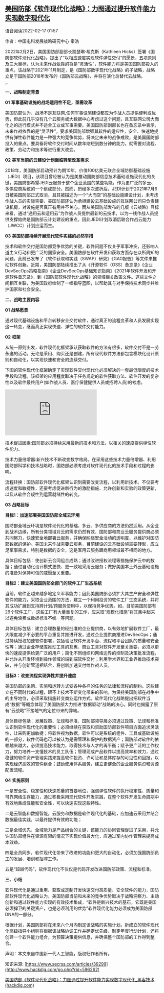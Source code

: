 ## [美国防部《软件现代化战略》：力图通过提升软件能力实现数字现代化](http://www.hackdig.com/02/hack-596262.htm)

语音阅读2022-02-17 01:57

作者：中国电科发展战略研究中心 秦浩

2022年2月2日，美国国防部副部长凯瑟琳·希克斯（Kathleen Hicks）签署《国防部软件现代化战略》，提出了“以相应速度实现软件弹性交付”的愿景，五项原则及三大目标，认为未来作战依靠的将是“灵活性”，软件能力将是美国国防部投入的重点。该战略于2021年11月制定，是《国防部数字现代化战略》的子战略，战略立足于国防部2018年发布的《国防部云战略》，并将在演化后替代云战略。

<img src="http://img403.hackdig.com/imgpxy.php?url=gnp.d2820577a3e7a1a2d0ba7f402384ccee%2Fnaciennauqna%2Fmoc.ssrces.s%2F%2F%3Asptth" alt="img" style="zoom:25%;" />

**一、战略制定背景**

**01** **军事基础设施的战场适用性不足，亟需改革**

美国防部认为，战场不是互联网,任何军事设施建设都应为作战人员提供便利或优势，但此前几乎没有几个云服务或大数据中心考虑过这个问题，且互联网公司大而化之的运行模式并不适合工业或军事需要。美国国防部副部长也在备忘录中表示，未来作战依靠的是“灵活性”，要求美国防部增强其软件的适应性，安全、快速地提供有弹性软件能力是一种强大的竞争优势，将决定未来的战争成败，是美国国防部投入的重点。要具备将软件交付时间从数年缩短到数分钟的能力，就需要对流程、政策、劳动力和技术等进行重大改变。

**02** **美军当前的云建设计划面临转型改革需求**

2018年，美国防部启动预计为期10年，价值100亿美元联合全域防御基础设施（JEDI）项目，该项目曾经被认为是美推动国防部信息技术基础设施现代化的关键，美国防部希望JEDI云服务于整个企业范围的某些功能，作为更广泛的多云、多供应商系统的一个组成部分。然而，历经多次波折后，JEDI计划于2021年7月6日被美国防部正式取消，且其被描述为一个“大而空”的基础设施建设计划，未考虑作战人员的实际需要，美国防部还认为承担建设云基础设施的互联网公司只负责建设机房，对设施是否真正有用并不关心。而从美国防部发布的几版《云战略》目标来看，通过“通用云和适用云”为作战人员提供最新的云技术，以为一线作战人员提供支撑始终是国防部云计划建设的重点，因此JEDI计划取消后联合作战云能力（JWCC）计划应运而生。

**03** **美国防部持续开展现代软件实践的必然举措**

技术和软件交付是国防部竞争优势的关键，软件问题不仅关乎军事冲突，还影响人道主义行动和更广泛的国家安全。美国防部在软件开发和获取方面存在众所周知的问题，此前已发布了《软件获取和实践（SWAP）研究》《GAO报告》等文件来推动软件创新。近期，美国防部陆续推出了从《开源软件（OSS）备忘录》《企业DevSecOps策略指南》《企业DevSecOps基础知识指南》《2021年软件开发和开源软件备忘录》，到《国防部软件现代化战略》的领域相关政策文件。这些文件之间相互关联，为美国政府绘制了一幅指导蓝图，以帮助其与对手保持技术同步并维护国家和社会安全。

**二、战略主要内容**

**01** **战略愿景**

通过现代基础设施和平台转移安全交付软件，通过真正的流程变革和人员发展实现这一转变，继而真正实现快速、弹性的软件交付能力。

**02** **框架**

从统一原则出发，软件现代化框架承认获取软件的方法有很多，软件交付不是一劳永逸的活动。无论是采用、购买还是创建，所有现代软件方法都包含模块化设计原则和自动化，以实现快速和安全的连续交付。

下图的软件现代化框架确定了实现软件交付现代化必须解决的一套最低限度的技术手段和流程。该框架的应用程度取决于任务规定的软件获取方法、软件开发的复杂性以及软件最终用户(如作战人员、医疗保健提供人员或招聘人员)的考虑。

![img](http://img403.hackdig.com/imgpxy.php?url=gnp.2864766b100ac24f80f88bef9f06b49e%2Fnaciennauqna%2Fmoc.ssrces.s%2F%2F%3Asptth)



技术促进因素:国防部必须持续采用最新的技术和方法，以相关的速度提供弹性软件能力。

技术力量倍增器:新兴技术不断改变数字格局。在采用这些技术力量倍增器、利用国防部科学和技术战略时，国防部必须考虑对软件现代化的技术手段和过程的影响。

流程转换：国防部软件现代化框架认识到需要改变流程，以利用新技术。不仅要考虑速度和敏捷性，还要考虑促进新行为的激励措施、允许创新和实验的政策更新，以及从软件合规性到运营就绪性的转变。

**03** **战略目标**

**目标1：加速部署美国国防部全域云环境**

国防部全域云环境是软件现代化的基础，多云、多供应商的方法仍然适用。从企业到战术边缘，所有分类领域对云的需求仍然有效，国防部和商业云服务提供商必须共同努力，快速安全地部署云服务，并确保网络安全活动的透明度，以维护对国防部数据的保护。美国未来作战需要云服务，目前建设的云基础设施需要转型，应立足军事需求，特别是数据的安全，这是军用云服务跟商用领域最不相同的地方。

具体目标包括：使创新云合同组合成熟；通过改进授权流程等措施保护云中的数据；通过自动化设计模式更快、更一致地采用云服务；做好美国本土外云基础设施的准备对保持可信的威慑至关重要。

**目标2：建立美国国防部全部门的软件工厂生态系统**

当前，软件正越来越多地定义军事能力；因此美国防部必须扩大其生产安全和弹性软件的能力，采取企业范围的方法，建立一个利用投资的软件工厂生态系统，并将其成功扩展到支持跨计划/跨服务使用中，以保持竞争优势。如，目前美国防部有29个软件工厂，这些工厂有大量重复的工作，应采取“规模化措施”将其集中起来以避免浪费或数据标准不统一等问题。

具体目标包括：建立合理数量的经批准的企业提供商，以有效地扩展软件工厂，最大限度减少不必要的平台重复并推进开发，通过企业提供商推进DevSecOps；通过持续授权加速软件部署，包括验证软件开发平台、流程和平台团队的质量和安全性等；通过企业存储库推动工具的互惠，商业工具对软件开发至关重要，必须以更快的速度提供给更广泛的用户；简化不同组织和网络边界的控制及决策批准流程，并允许从开发环境到操作领域的端到端软件交付；利用学术界和工业界推动技术突破，并与创新管道相结合，将创新加速交付给作战人员。

**目标3：改变流程实现弹性并提升速度**

美国防部的采购、实施和运转方式受各种各样的任务的法律和流程的制约。这些建立在不同时代的过程，跟不上技术不断变化带来的影响。为保持美国防部在战争中的主导地位，必须采取措施转变商业运作方式。软件现代化战略提出把软件当成“数据”等概念体现了美国防部大力推进“数据驱动”战略的决心，同时也揭露了原有“云战略”不接地气的定位带来的弊端。

具体目标包括：发展政策、法规和标准，国防部领导层必须通过政策、法规和标准认识到软件现代化的重要性；必须继续在获取和资助国防部软件项目方面追求灵活性，让采购更加敏捷；将软件视为数据，软件可以是系统的组件、工具或基础设施的一部分，软件代码也可以被认为是需管理和保护的数据资产；国防部对软件的依赖越来越大，必须提高技术能力，取得技术与人才的再平衡；赋予更广泛的工作权力，努力培养一支懂技术的员工队伍；管理现成产品软件以提高效率和效力，通过稳健的软件资产管理实践来提高软件投资、许可证和总体库存的可见性和回报，以实现经济高效的软件组合；鼓励使用体系服务，建立更健全的企业服务供资和资源配置流程。

**04** **实施原则**

一是安全性、稳定性和快速质量的首要地位，强调弹性软件的执行稳定性、质量和可靠网络生存能力，通过积极采用现代软件开发实践，在整个软件开发生命周期中有效地集成性能和安全性，可以快速实现这些特性。

二是云智能和数据智能，云服务和数据是软件现代化的基础，应加速云采用并结合数据最佳实践，以最终提供有效的功能；

三是全域优先，全域能力是产品组合的关键，该能力的协同管理促进了采用，并允许国防部组件在资源有限的情况下实现价值最大化，应通过军内协作管理来提高成本效益。

四是全员同步，软件现代化带来了改进的功能和更大的自动化，必须加强国防部员工的发展、培训和招聘工作。

五是“超越代码”，软件现代化不仅仅是代码开发改进国防部政策、流程和标准。

**三、小结**

软件现代化是通过重用、获取或定制开发快速交付高质量、安全软件的能力，国防部软件现代化战略认为，美国防部当前和未来的竞争优势取决于战略洞察力、主动创新和通过软件能力实现的有效技术集成，“软件是新兴技术的基石，它既是美国必须捍卫的关键资产，也是必须利用的优势”软件现代化能力必须成为美国防部DNA的一部分。

根据计划，美国防部将在未来六个月内制定该战略的实施计划。新成立的软件现代化高级指导小组则将根据该战略协调工作并确定优先级，制定年度行动计划，还将创建一个软件能力组合，为预算决策提供信息，并确保整个国防部的工作得到整合。



声明：本文来自中国新一代人工智能，版权归作者所有。



知识来源: [https://www.secrss.com/articles/39299](http://www.hackdig.com/go.php?rid=596262)



[美国防部《软件现代化战略》：力图通过提升软件能力实现数字现代化_黑客技术 (hackdig.com)](http://www.hackdig.com/02/hack-596262.htm)